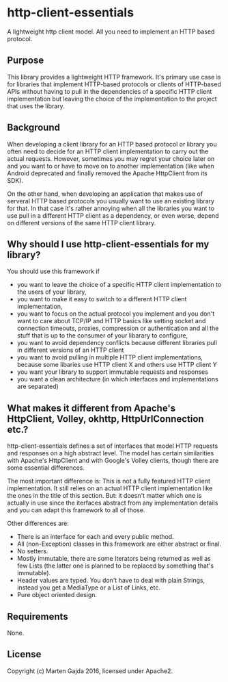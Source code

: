 # http-client-essentials

A lightweight http client model. All you need to implement an HTTP based protocol.

## Purpose

This library provides a lightweight HTTP framework. It's primary use case is for libraries that implement HTTP-based protocols or clients of HTTP-based APIs without having to pull in the dependencies of a specific HTTP client implementation but leaving the choice of the implementation to the project that uses the library.

## Background

When developing a client library for an HTTP based protocol or library you often need to decide for an HTTP client implementation to carry out the actual requests. However, sometimes you may regret your choice later on and you want to or have to move on to another implementation (like when Android deprecated and finally removed the Apache HttpClient from its SDK).

On the other hand, when developing an application that makes use of serveral HTTP based protocols you usually want to use an existing library for that. In that case it's rather annoying when all the libraries you want to use pull in a different HTTP client as a dependency, or even worse, depend on different versions of the same HTTP client library.

## Why should I use http-client-essentials for my library?

You should use this framework if

* you want to leave the choice of a specific HTTP client implementation to the users of your library,
* you want to make it easy to switch to a different HTTP client implementation,
* you want to focus on the actual protocol you implement and you don't want to care about TCP/IP and HTTP basics like setting socket and connection timeouts, proxies, compression or authentication and all the stuff that is up to the consumer of your libarary to configure,
* you want to avoid dependency conflicts because different libraries pull in different versions of an HTTP client
* you want to avoid pulling in multiple HTTP client implementations, because some libaries use HTTP client X and others use HTTP client Y
* you want your library to support immutable requests and responses
* you want a clean architecture (in which interfaces and implementations are separated)

## What makes it different from Apache's HttpClient, Volley, okhttp, HttpUrlConnection etc.?

http-client-essentials defines a set of interfaces that model HTTP requests and responses on a high abstract level. The model has certain similarities with Apache's HttpClient and with Google's Volley clients, though there are some essential differences.

The most important difference is: This is not a fully featured HTTP client implementation. It still relies on an actual HTTP client implementation like the ones in the title of this section. But: it doesn't matter which one is actually in use since the iterfaces abstract from any implementation details and you can adapt this framework to all of those.

Other differences are:

* There is an interface for each and every public method.
* All (non-Exception) classes in this framework are either abstract or final.
* No setters.
* Mostly immutable, there are some Iterators being returned as well as few Lists (the latter one is planned to be replaced by something that's immutable).
* Header values are typed. You don't have to deal with plain Strings, instead you get a MediaType or a List of Links, etc.
* Pure object oriented design.

## Requirements

None.

## License

Copyright (c) Marten Gajda 2016, licensed under Apache2.


